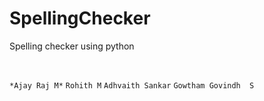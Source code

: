 # SpellingChecker
Spelling checker using python

<br />

`*Ajay Raj M*`
 `Rohith M`
`Adhvaith Sankar`
`Gowtham Govindh  S`
